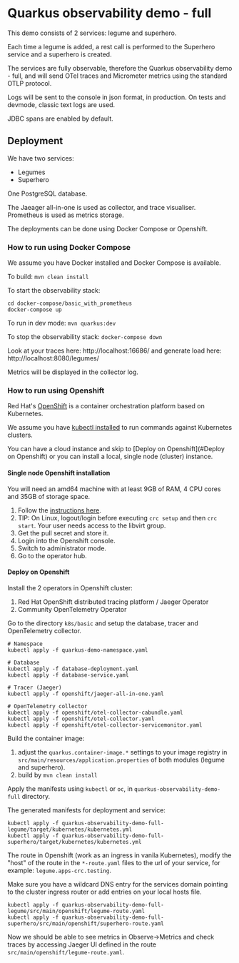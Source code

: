 # Quarkus observability demo - full

This demo consists of 2 services: legume and superhero.

Each time a legume is added, a rest call is performed to the Superhero service and a superhero is created.

The services are fully observable, therefore the Quarkus observability demo - full, and will send OTel traces and Micrometer metrics using the standard OTLP protocol.

Logs will be sent to the console in json format, in production. On tests and devmode, classic text logs are used.

JDBC spans are enabled by default.

## Deployment

We have two services:
* Legumes
* Superhero

One PostgreSQL database.

The Jaeager all-in-one is used as collector, and trace visualiser. Prometheus is used as metrics storage.

The deployments can be done using Docker Compose or Openshift.

### How to run using Docker Compose

We assume you have Docker installed and Docker Compose is available.

To build: `mvn clean install`

To start the observability stack:

```
cd docker-compose/basic_with_prometheus
docker-compose up
```

To run in dev mode: `mvn quarkus:dev`

To stop the observability stack: `docker-compose down`

Look at your traces here: http://localhost:16686/ and generate load here: http://localhost:8080/legumes/

Metrics will be displayed in the collector log.

### How to run using Openshift

Red Hat's [OpenShift](https://www.redhat.com/en/technologies/cloud-computing/openshift) is a container orchestration platform based on Kubernetes. 

We assume you have [kubectl installed](https://kubernetes.io/docs/tasks/tools/) to run commands against Kubernetes clusters. 

You can have a cloud instance and skip to [Deploy on Openshift](#Deploy on Openshift) or you can install a local, single node (cluster) instance.

#### Single node Openshift installation

You will need an amd64 machine with at least 9GB of RAM, 4 CPU cores and 35GB of storage space.

1. Follow the [instructions here](https://access.redhat.com/documentation/en-us/red_hat_openshift_local/2.5/html/getting_started_guide/installation_gsg).
2. TIP: On Linux, logout/login before executing `crc setup` and then  `crc start`. Your user needs access to the libvirt group.
3. Get the pull secret and store it.
4. Login into the Openshift console.
5. Switch to administrator mode.
6. Go to the operator hub. 

#### Deploy on Openshift

Install the 2 operators in Openshift cluster:
1. Red Hat OpenShift distributed tracing platform / Jaeger Operator
2. Community OpenTelemetry Operator

Go to the directory `k8s/basic` and setup the database, tracer and OpenTelemetry collector.
```
# Namespace
kubectl apply -f quarkus-demo-namespace.yaml

# Database
kubectl apply -f database-deployment.yaml
kubectl apply -f database-service.yaml

# Tracer (Jaeger)
kubectl apply -f openshift/jaeger-all-in-one.yaml

# OpenTelemetry collector
kubectl apply -f openshift/otel-collector-cabundle.yaml
kubectl apply -f openshift/otel-collector.yaml
kubectl apply -f openshift/otel-collector-servicemonitor.yaml

```

Build the container image:
1. adjust the `quarkus.container-image.*` settings to your image registry in `src/main/resources/application.properties` of both modules (legume and superhero).
2. build by `mvn clean install`

Apply the manifests using `kubectl` or `oc`, in `quarkus-observability-demo-full` directory.

The generated manifests for deployment and service:
```
kubectl apply -f quarkus-observability-demo-full-legume/target/kubernetes/kubernetes.yml
kubectl apply -f quarkus-observability-demo-full-superhero/target/kubernetes/kubernetes.yml
```
The route in Openshift (work as an ingress in vanila Kubernetes), modify the "host" of the route in the `*-route.yaml` files to the url of your service, for example: `legume.apps-crc.testing`. 

Make sure you have a wildcard DNS entry for the services domain pointing to the cluster ingress router or add entries on your local hosts file.
```
kubectl apply -f quarkus-observability-demo-full-legume/src/main/openshift/legume-route.yaml
kubectl apply -f quarkus-observability-demo-full-superhero/src/main/openshift/superhero-route.yaml
```

Now we should be able to see metrics in Observe->Metrics and check traces by accessing Jaeger UI defined in the route `src/main/openshift/legume-route.yaml`.
